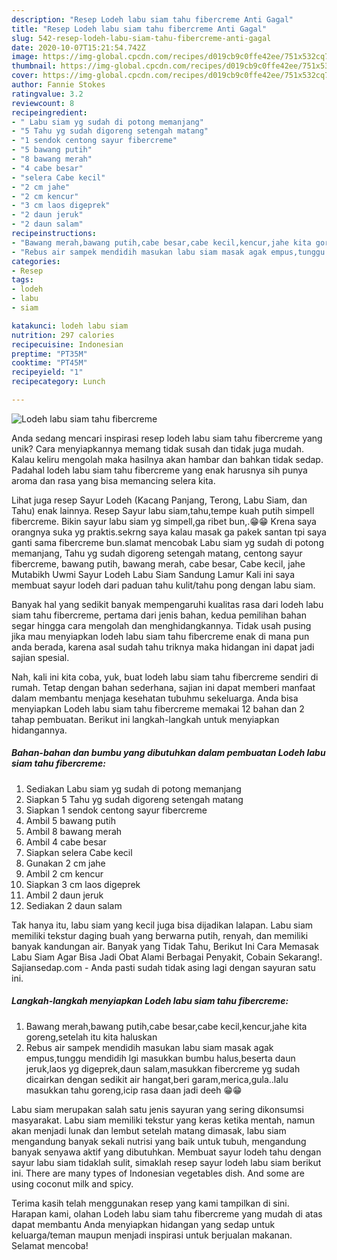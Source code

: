 ```yaml
---
description: "Resep Lodeh labu siam tahu fibercreme Anti Gagal"
title: "Resep Lodeh labu siam tahu fibercreme Anti Gagal"
slug: 542-resep-lodeh-labu-siam-tahu-fibercreme-anti-gagal
date: 2020-10-07T15:21:54.742Z
image: https://img-global.cpcdn.com/recipes/d019cb9c0ffe42ee/751x532cq70/lodeh-labu-siam-tahu-fibercreme-foto-resep-utama.jpg
thumbnail: https://img-global.cpcdn.com/recipes/d019cb9c0ffe42ee/751x532cq70/lodeh-labu-siam-tahu-fibercreme-foto-resep-utama.jpg
cover: https://img-global.cpcdn.com/recipes/d019cb9c0ffe42ee/751x532cq70/lodeh-labu-siam-tahu-fibercreme-foto-resep-utama.jpg
author: Fannie Stokes
ratingvalue: 3.2
reviewcount: 8
recipeingredient:
- " Labu siam yg sudah di potong memanjang"
- "5 Tahu yg sudah digoreng setengah matang"
- "1 sendok centong sayur fibercreme"
- "5 bawang putih"
- "8 bawang merah"
- "4 cabe besar"
- "selera Cabe kecil"
- "2 cm jahe"
- "2 cm kencur"
- "3 cm laos digeprek"
- "2 daun jeruk"
- "2 daun salam"
recipeinstructions:
- "Bawang merah,bawang putih,cabe besar,cabe kecil,kencur,jahe kita goreng,setelah itu kita haluskan"
- "Rebus air sampek mendidih masukan labu siam masak agak empus,tunggu mendidih lgi masukkan bumbu halus,beserta daun jeruk,laos yg digeprek,daun salam,masukkan fibercreme yg sudah dicairkan dengan sedikit air hangat,beri garam,merica,gula..lalu masukkan tahu goreng,icip rasa daan jadi deeh 😁😁"
categories:
- Resep
tags:
- lodeh
- labu
- siam

katakunci: lodeh labu siam 
nutrition: 297 calories
recipecuisine: Indonesian
preptime: "PT35M"
cooktime: "PT45M"
recipeyield: "1"
recipecategory: Lunch

---
```



![Lodeh labu siam tahu fibercreme](https://img-global.cpcdn.com/recipes/d019cb9c0ffe42ee/751x532cq70/lodeh-labu-siam-tahu-fibercreme-foto-resep-utama.jpg)

Anda sedang mencari inspirasi resep lodeh labu siam tahu fibercreme yang unik? Cara menyiapkannya memang tidak susah dan tidak juga mudah. Kalau keliru mengolah maka hasilnya akan hambar dan bahkan tidak sedap. Padahal lodeh labu siam tahu fibercreme yang enak harusnya sih punya aroma dan rasa yang bisa memancing selera kita.

Lihat juga resep Sayur Lodeh (Kacang Panjang, Terong, Labu Siam, dan Tahu) enak lainnya. Resep Sayur labu siam,tahu,tempe kuah putih simpell fibercreme. Bikin sayur labu siam yg simpell,ga ribet bun,.😁😁 Krena saya orangnya suka yg praktis.sekrng saya kalau masak ga pakek santan tpi saya ganti sama fibercreme bun.slamat mencobak Labu siam yg sudah di potong memanjang, Tahu yg sudah digoreng setengah matang, centong sayur fibercreme, bawang putih, bawang merah, cabe besar, Cabe kecil, jahe Mutabikh Uwmi Sayur Lodeh Labu Siam Sandung Lamur Kali ini saya membuat sayur lodeh dari paduan tahu kulit/tahu pong dengan labu siam.

Banyak hal yang sedikit banyak mempengaruhi kualitas rasa dari lodeh labu siam tahu fibercreme, pertama dari jenis bahan, kedua pemilihan bahan segar hingga cara mengolah dan menghidangkannya. Tidak usah pusing jika mau menyiapkan lodeh labu siam tahu fibercreme enak di mana pun anda berada, karena asal sudah tahu triknya maka hidangan ini dapat jadi sajian spesial.


Nah, kali ini kita coba, yuk, buat lodeh labu siam tahu fibercreme sendiri di rumah. Tetap dengan bahan sederhana, sajian ini dapat memberi manfaat dalam membantu menjaga kesehatan tubuhmu sekeluarga. Anda bisa menyiapkan Lodeh labu siam tahu fibercreme memakai 12 bahan dan 2 tahap pembuatan. Berikut ini langkah-langkah untuk menyiapkan hidangannya.

<!--inarticleads1-->

##### Bahan-bahan dan bumbu yang dibutuhkan dalam pembuatan Lodeh labu siam tahu fibercreme:

1. Sediakan  Labu siam yg sudah di potong memanjang
1. Siapkan 5 Tahu yg sudah digoreng setengah matang
1. Siapkan 1 sendok centong sayur fibercreme
1. Ambil 5 bawang putih
1. Ambil 8 bawang merah
1. Ambil 4 cabe besar
1. Siapkan selera Cabe kecil
1. Gunakan 2 cm jahe
1. Ambil 2 cm kencur
1. Siapkan 3 cm laos digeprek
1. Ambil 2 daun jeruk
1. Sediakan 2 daun salam


Tak hanya itu, labu siam yang kecil juga bisa dijadikan lalapan. Labu siam memiliki tekstur daging buah yang berwarna putih, renyah, dan memiliki banyak kandungan air. Banyak yang Tidak Tahu, Berikut Ini Cara Memasak Labu Siam Agar Bisa Jadi Obat Alami Berbagai Penyakit, Cobain Sekarang!. Sajiansedap.com - Anda pasti sudah tidak asing lagi dengan sayuran satu ini. 

<!--inarticleads2-->

##### Langkah-langkah menyiapkan Lodeh labu siam tahu fibercreme:

1. Bawang merah,bawang putih,cabe besar,cabe kecil,kencur,jahe kita goreng,setelah itu kita haluskan
1. Rebus air sampek mendidih masukan labu siam masak agak empus,tunggu mendidih lgi masukkan bumbu halus,beserta daun jeruk,laos yg digeprek,daun salam,masukkan fibercreme yg sudah dicairkan dengan sedikit air hangat,beri garam,merica,gula..lalu masukkan tahu goreng,icip rasa daan jadi deeh 😁😁


Labu siam merupakan salah satu jenis sayuran yang sering dikonsumsi masyarakat. Labu siam memiliki tekstur yang keras ketika mentah, namun akan menjadi lunak dan lembut setelah matang dimasak, labu siam mengandung banyak sekali nutrisi yang baik untuk tubuh, mengandung banyak senyawa aktif yang dibutuhkan. Membuat sayur lodeh tahu dengan sayur labu siam tidaklah sulit, simaklah resep sayur lodeh labu siam berikut ini. There are many types of Indonesian vegetables dish. And some are using coconut milk and spicy. 

Terima kasih telah menggunakan resep yang kami tampilkan di sini. Harapan kami, olahan Lodeh labu siam tahu fibercreme yang mudah di atas dapat membantu Anda menyiapkan hidangan yang sedap untuk keluarga/teman maupun menjadi inspirasi untuk berjualan makanan. Selamat mencoba!
